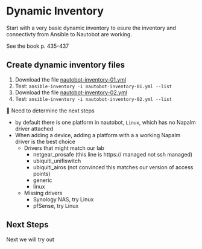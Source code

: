 # Dynamic Inventory
Start with a very basic dynamic inventory to esure the inventory and connectivty from Ansible to Nautobot are working.

See the book p. 435-437

## Create dynamic inventory files
1. Download the file [nautobot-inventory-01.yml](ansible/nautobot-inventory-01.yml)
2. Test: `ansible-inventory -i nautobot-inventory-01.yml --list`
3. Download the file [nautobot-inventory-02.yml](ansible/nautobot-inventory-02.yml)
4. Test: `ansible-inventory -i nautobot-inventory-02.yml --list`

🌱 Need to determine the next steps
- by default there is one platform in nautobot, `Linux`, which has no Napalm driver attached
- When adding a device, adding a platform with a a working Napalm driver is the best choice
  - Drivers that might match our lab
    - netgear_prosafe (this line is https:// managed not ssh managed)
    - ubiquiti_unifiswitch
    - ubiquiti_airos (not convinced this matches our version of access points)
    - generic
    - linux
  - Missing drivers
    - Synology NAS, try Linux
    - pfSense, try Linux

## Next Steps
Next we will try out 
